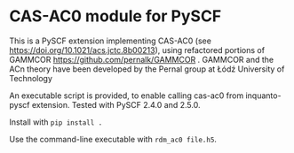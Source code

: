 # CAS-AC0 module for PySCF
This is a PySCF extension implementing CAS-AC0 (see https://doi.org/10.1021/acs.jctc.8b00213), using refactored 
portions of GAMMCOR https://github.com/pernalk/GAMMCOR . GAMMCOR and the ACn theory have been developed by the Pernal 
group at Łódź University of Technology

An executable script is provided, to enable calling cas-ac0 from inquanto-pyscf extension. Tested with PySCF 2.4.0 and 2.5.0.

Install with `pip install .`

[//]: # (There are 2 tests included, executed with `python pyscf/cas_ac0/accas.py`.)

Use the command-line executable with `rdm_ac0 file.h5`.
